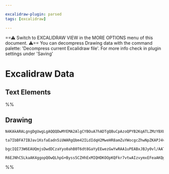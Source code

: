```yaml
---

excalidraw-plugin: parsed
tags: [excalidraw]

---
```

==⚠  Switch to EXCALIDRAW VIEW in the MORE OPTIONS menu of this document. ⚠== You can decompress Drawing data with the command palette: 'Decompress current Excalidraw file'. For more info check in plugin settings under 'Saving'


# Excalidraw Data
## Text Elements
%%
## Drawing
```compressed-json
N4KAkARALgngDgUwgLgAQQQDwMYEMA2AlgCYBOuA7hADTgQBuCpAzoQPYB2KqATLZMzYBXUtiRoIACyhQ4zZAHoFAc0JRJQgEYA6bGwC2CgF7N6hbEcK4OCtptbErHALRY8RMpWdx8Q1TdIEfARcZgRmBShcZQUebQBWbQAGGjoghH0EDihmbgBtAF1+CFw4OABlKKhxVFAwSHUMmohiXFIAa1T6hkIECgAhXGx25VJhDmIAYTZ8NlJuCABiADNV

ta7IbBFA7IBJav1KsfaEadn5iUWARgQbm42ILdIdqH2MweHR8amZuYWocgcZhwNpZKAPJ4vN76ABihHw+EqMGCC0EHgh2zB0KObBOAHUSOpuHxwJtMXsDjiTkiURI0SQMc8sQcAErCZSSDjhXJoK78MlMikZADyIOwahg3CuSSS/Me5NeBxhnCgMNw+nhkrQ8TlkOZGWV2XKhCMNR4stJ8sFioyABUsFAAIJEZRcCTBZbg3UK7FRUhO55sCiSELE

bgcIQI73W6EAUQmjsDwdDCzaYyo0ahB0T6dt8GaYyEEwezGwYwRAA1uPEABxJBJy0vl/AATSl8QALNoAJxJABsPB1lqMbAM3Dq3XoBCENSupIAvpn9fo2UXiFzmDz0IXi3LRiRjabiRbuvviJUEHBq3vSCQALJsYgIeO4TTBMNoZYEMI3khnP5oBOkD9DMH7bsomi4AAFDwVwAOzULw8GIbBCGoPW8QAJQbJALIIMokZtAspAQdBPAAMyyrwlEoT

R6EJNhC5LkaAK4ggopQOwQLhpG+Byss5CZHhExMIQHDKOOpKQFkr7vtwAIzvymxEFeaAKQgSkQBw6o1OpmnCFARBcvJpAzkxlp2AAVgg2A5OU2lwA+T4vm+CBgV++A/paQycYwtqjvgkn1A0+aouktlcTh8rMFABh5ogPFRlJECzMMbncB5XnBSloROhFfkBYl+ALuAi50Ms8LhOO84gPOQA
```
%%